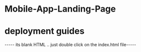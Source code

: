 # Mobile-App-Landing-Page
# deployment guides
 ----- its blank HTML .. just double click on the index.html file-----
